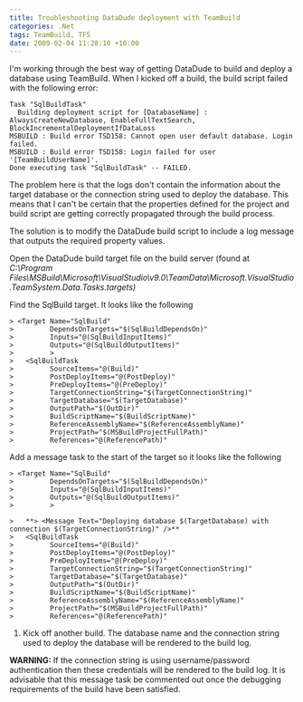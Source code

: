```yaml
---
title: Troubleshooting DataDude deployment with TeamBuild
categories: .Net
tags: TeamBuild, TFS
date: 2009-02-04 11:28:10 +10:00
---
```


I'm working through the best way of getting DataDude to build and deploy a database using TeamBuild. When I kicked off a build, the build script failed with the following error:

```text
Task "SqlBuildTask"   
  Building deployment script for [DatabaseName] : AlwaysCreateNewDatabase, EnableFullTextSearch, BlockIncrementalDeploymentIfDataLoss   
MSBUILD : Build error TSD158: Cannot open user default database. Login failed.   
MSBUILD : Build error TSD158: Login failed for user '[TeamBuildUserName]'.   
Done executing task "SqlBuildTask" -- FAILED.
```

<!--more-->

The problem here is that the logs don't contain the information about the target database or the connection string used to deploy the database. This means that I can't be certain that the properties defined for the project and build script are getting correctly propagated through the build process. 

The solution is to modify the DataDude build script to include a log message that outputs the required property values. 

Open the DataDude build target file on the build server (found at _C:\Program Files\MSBuild\Microsoft\VisualStudio\v9.0\TeamData\Microsoft.VisualStudio.TeamSystem.Data.Tasks.targets)_

Find the SqlBuild target. It looks like the following

```text
> <Target Name="SqlBuild"   
>         DependsOnTargets="$(SqlBuildDependsOn)"   
>         Inputs="@(SqlBuildInputItems)"   
>         Outputs="@(SqlBuildOutputItems)"   
>         >    
>   <SqlBuildTask   
>         SourceItems="@(Build)"   
>         PostDeployItems="@(PostDeploy)"   
>         PreDeployItems="@(PreDeploy)"   
>         TargetConnectionString="$(TargetConnectionString)"   
>         TargetDatabase="$(TargetDatabase)"   
>         OutputPath="$(OutDir)"   
>         BuildScriptName="$(BuildScriptName)"   
>         ReferenceAssemblyName="$(ReferenceAssemblyName)"   
>         ProjectPath="$(MSBuildProjectFullPath)"   
>         References="@(ReferencePath)"
```

Add a message task to the start of the target so it looks like the following
    
```text
> <Target Name="SqlBuild"   
>         DependsOnTargets="$(SqlBuildDependsOn)"   
>         Inputs="@(SqlBuildInputItems)"   
>         Outputs="@(SqlBuildOutputItems)"   
>         >

>   **> <Message Text="Deploying database $(TargetDatabase) with connection $(TargetConnectionString)" />**  
>   <SqlBuildTask   
>         SourceItems="@(Build)"   
>         PostDeployItems="@(PostDeploy)"   
>         PreDeployItems="@(PreDeploy)"   
>         TargetConnectionString="$(TargetConnectionString)"   
>         TargetDatabase="$(TargetDatabase)"   
>         OutputPath="$(OutDir)"   
>         BuildScriptName="$(BuildScriptName)"   
>         ReferenceAssemblyName="$(ReferenceAssemblyName)"   
>         ProjectPath="$(MSBuildProjectFullPath)"   
>         References="@(ReferencePath)"
```

1. Kick off another build. The database name and the connection string used to deploy the database will be rendered to the build log.

**WARNING:** If the connection string is using username/password authentication then these credentials will be rendered to the build log. It is advisable that this message task be commented out once the debugging requirements of the build have been satisfied.
